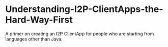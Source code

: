 # Understanding-I2P-ClientApps-the-Hard-Way-First
A primer on creating an I2P ClientApp for people who are starting from languages other than Java.
